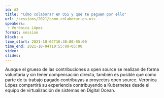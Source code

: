 ```yaml
---
id: A2
title: "Cómo colaborar en OSS y que te paguen por ello"
url: /sessions/2021/como-colaborar-en-oss
speakers:
 - Verónica López
format: session
block: a
time_start: 2021-10-04T10:30:00-05:00
time_end: 2021-10-04T10:55:00-05:00
video:
slides:
---
```


Aunque el grueso de las contribuciones a open source se realizan de forma voluntaria y sin tener compensación directa, también es posible que como parte de tu trabajo pagado contribuyas a proyectos open source. Verónica López compartirá su experiencia contribuyendo a Kubernetes desde el equipo de virtualización de sistemas en Digital Ocean.
